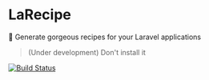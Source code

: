 # LaRecipe
🍪 Generate gorgeous recipes for your Laravel applications

> (Under development) Don't install it

[![Build Status](https://travis-ci.com/saleem-hadad/LaRecipe.svg?token=yWq355GPpdfaZBpEpvQZ&branch=master)](https://travis-ci.com/saleem-hadad/LaRecipe)
